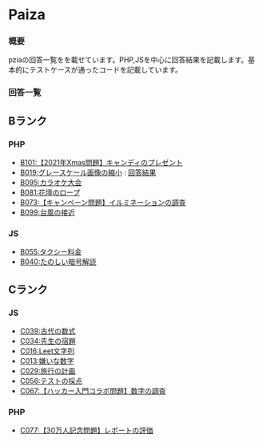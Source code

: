 # Paiza

### 概要
pziaの回答一覧をを載せています。PHP,JSを中心に回答結果を記載します。基本的にテストケースが通ったコードを記載しています。

### 回答一覧

## Bランク
### PHP
* [B101:【2021年Xmas問題】キャンディのプレゼント](B019.php)
* [B019:グレースケール画像の縮小](https://paiza.jp/works/challenges/69/retry) : [回答結果](php/rankB/B101.php)
* [B095:カラオケ大会](B095.php)
* [B081:花壇のロープ](B081.php)
* [B073:【キャンペーン問題】イルミネーションの調査](B073.php)
* [B099:台風の接近](B099.php)

### JS
* [B055:タクシー料金](B055.js)
* [B040:たのしい暗号解読](B040.js)

## Cランク
### JS
* [C039:古代の数式](C067.js)
* [C034:先生の宿題](C034.js)
* [C016:Leet文字列](C016.js)
* [C013:嫌いな数字](C013.js)
* [C029:旅行の計画](C029.js)
* [C056:テストの採点](C056.js)
* [C067:【ハッカー入門コラボ問題】数字の調査](C067.js)

### PHP
* [C077:【30万人記念問題】レポートの評価](C077.php)








